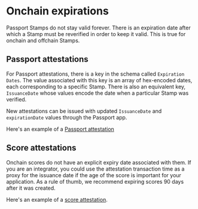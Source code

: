 # Onchain expirations

Passport Stamps do not stay valid forever. There is an expiration date after which a Stamp must be reverified in order to keep it valid. This is true for onchain and offchain Stamps.

## Passport attestations

For Passport attestations, there is a key in the schema called `Expiration Dates`. The value associated with this key is an array of hex-encoded dates, each corresponding to a specific Stamp. There is also an equivalent key, `IssuanceDate` whose values encode the date when a particular Stamp was verified.

New attestations can be issued with updated `IssuanceDate` and `expirationDate` values through the Passport app.

Here's an example of a [Passport attestation](https://optimism.easscan.org/attestation/view/0x6eefab4afe1610e21c8d7e7cd1d4f4d70fd753fc2bfe6b04ad4bd01dec86c81a)

## Score attestations

Onchain scores do not have an explicit expiry date associated with them. If you are an integrator, you could use the attestation transaction time as a proxy for the issuance date if the age of the score is important for your application. As a rule of thumb, we recommend expiring scores 90 days after it was created.

Here's an example of a [score attestation](https://optimism.easscan.org/attestation/view/0x5beb4300ff732dce2bdec86fb97df3a23787c9f1ff90c06bff6bc86dea74aa6c).
